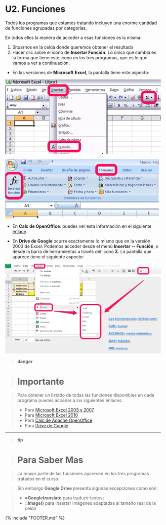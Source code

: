 
# U2. Funciones

Todos los programas que estamos tratando incluyen una enorme cantidad de funciones agrupadas por categorías.

En todos ellos la manera de acceder a esas funciones es la misma:

1. Situarnos en la celda donde queremos obtener el resultado
1. Hacer clic sobre el icono de ****Insertar Función****. Lo único que cambia es la forma que tiene este icono en los tres programas, que es lo que vamos a ver a continuación.

- En las versiones de **Microsoft** **Excel**, la pantalla tiene este aspecto:

![Figura 2_06 Captura de pantalla propia Insertar función en Excel 2003](img/Figura_2_08.jpg)

![Figura 2_07 Captura de pantalla propia Insertar función en Excel 2007 y 201](img/Figura_2_09.jpg)

- En **Calc de OpenOffice**: puedes ver esta información en el siguiente [enlace](http://wiki.open-office.es/El_Asistente_de_funciones_en_Calc).

- En **Drive de Google** ocurre exactamente lo mismo que en la versión 2003 de Excel. Podemos acceder desde el menú **Insertar -- Función**, o desde la barra de herramientas a través del icono **Σ**. La pantalla que aparece tiene el siguiente aspecto:

![Figura 2_8 Captura de pantalla propia Insertar función en Google Drive](img/Figura_2_07.jpg)


> **danger**

># Importante

>Para obtener un listado de todas las funciones disponibles en cada programa puedes acceder a los siguientes enlaces:

>- Para [Microsoft Excel 2003 y 2007](http://office.microsoft.com/es-es/excel-help/lista-de-funciones-de-hoja-de-calculo-por-categoria-HP010079186.aspx) 
>- Para [Microsoft Excel 2010](http://office.microsoft.com/es-es/excel-help/funciones-de-excel-por-categoria-HP010342656.aspx)
>- Para [Calc de Apache OpenOffice](http://wiki.openoffice.org/wiki/ES/Traduccion/Calc/Funciones)
>- Para [Drive de Google](https://support.google.com/drive/table/25273?hl=es)

___

> **tip**

># Para Saber Mas

>La mayor parte de las funciones aparecen en los tres programas tratados en el curso.

>Sin embargo **Google Drive** presenta algunas excepciones como son:

>- **=Googletranslate** para traducir textos;
>- **=image()** para insertar imágenes adaptadas al tamaño real de la celda


{% include "FOOTER.md" %}